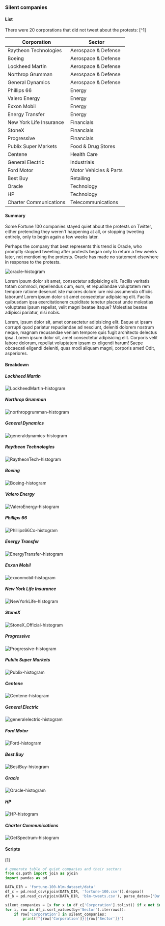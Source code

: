 ### Silent companies

#### List

There were 20 corporations that did not tweet about the protests: [^1]

| Corporation | Sector |
| --- | --- |
|Raytheon Technologies|Aerospace & Defense|
|Boeing|Aerospace & Defense|
|Lockheed Martin|Aerospace & Defense|
|Northrop Grumman|Aerospace & Defense|
|General Dynamics|Aerospace & Defense|
|Phillips 66|Energy|
|Valero Energy|Energy|
|Exxon Mobil|Energy|
|Energy Transfer|Energy|
|New York Life Insurance|Financials|
|StoneX|Financials|
|Progressive|Financials|
|Publix Super Markets|Food & Drug Stores|
|Centene|Health Care|
|General Electric|Industrials|
|Ford Motor|Motor Vehicles & Parts|
|Best Buy|Retailing|
|Oracle|Technology|
|HP|Technology|
|Charter Communications|Telecommunications|


#### Summary
Some Fortune 100 companies stayed quiet about the protests on Twitter, either pretending they weren't happening at all, or stopping tweeting entirely, only to begin again a few weeks later. 

Perhaps the company that best represents this trend is Oracle, who promptly stopped tweeting after protests began only to return a few weeks later, not mentioning the protests. Oracle has made no statement elsewhere in response to the protests. 

![oracle-histogram](figures/tweet-histograms/Oracle.png)

Lorem ipsum dolor sit amet, consectetur adipisicing elit. Facilis veritatis totam commodi, repellendus cum, eum, et repudiandae voluptatem rem tempore ratione deserunt iste maiores dolore iure nisi assumenda officiis laborum! Lorem ipsum dolor sit amet consectetur adipisicing elit. Facilis quibusdam ipsa exercitationem cupiditate tenetur placeat unde molestias voluptates ipsum repellat, velit magni beatae itaque? Molestias beatae adipisci pariatur, nisi nobis.

Lorem, ipsum dolor sit, amet consectetur adipisicing elit. Eaque ut ipsam corrupti quod pariatur repudiandae ad nesciunt, deleniti dolorem nostrum neque, magnam recusandae veniam tempore quis fugit architecto delectus ipsa. Lorem ipsum dolor sit, amet consectetur adipisicing elit. Corporis velit labore dolorum, repellat voluptatem ipsam ex eligendi harum! Saepe obcaecati eligendi deleniti, quas modi aliquam magni, corporis amet! Odit, asperiores.

#### Breakdown

##### Lockheed Martin
![LockheedMartin-histogram](figures/tweet-histograms/LockheedMartin.png)
##### Northrop Grumman
![northropgrumman-histogram](figures/tweet-histograms/northropgrumman.png)
##### General Dynamics
![generaldynamics-histogram](figures/tweet-histograms/generaldynamics.png)
##### Raytheon Technologies
![RaytheonTech-histogram](figures/tweet-histograms/RaytheonTech.png)
##### Boeing
![Boeing-histogram](figures/tweet-histograms/Boeing.png)
##### Valero Energy
![ValeroEnergy-histogram](figures/tweet-histograms/ValeroEnergy.png)
##### Phillips 66
![Phillips66Co-histogram](figures/tweet-histograms/Phillips66Co.png)
##### Energy Transfer
![EnergyTransfer-histogram](figures/tweet-histograms/EnergyTransfer.png)
##### Exxon Mobil
![exxonmobil-histogram](figures/tweet-histograms/exxonmobil.png)
##### New York Life Insurance
![NewYorkLife-histogram](figures/tweet-histograms/NewYorkLife.png)
##### StoneX
![StoneX_Official-histogram](figures/tweet-histograms/StoneX_Official.png)
##### Progressive
![Progressive-histogram](figures/tweet-histograms/Progressive.png)
##### Publix Super Markets
![Publix-histogram](figures/tweet-histograms/Publix.png)
##### Centene
![Centene-histogram](figures/tweet-histograms/Centene.png)
##### General Electric
![generalelectric-histogram](figures/tweet-histograms/generalelectric.png)
##### Ford Motor
![Ford-histogram](figures/tweet-histograms/Ford.png)
##### Best Buy
![BestBuy-histogram](figures/tweet-histograms/BestBuy.png)
##### Oracle
![Oracle-histogram](figures/tweet-histograms/Oracle.png)
##### HP
![HP-histogram](figures/tweet-histograms/HP.png)
##### Charter Communications
![GetSpectrum-histogram](figures/tweet-histograms/GetSpectrum.png)

#### Scripts
[1]
```python
# generate table of quiet companies and their sectors
from os.path import join as pjoin
import pandas as pd

DATA_DIR = 'fortune-100-blm-dataset/data'
df_c = pd.read_csv(pjoin(DATA_DIR, 'fortune-100.csv')).dropna()
df_b = pd.read_csv(pjoin(DATA_DIR, 'blm-tweets.csv'), parse_dates=['Datetime'])

silent_companies = [x for x in df_c['Corporation'].tolist() if x not in df_b['Corporation'].unique().tolist()]
for i, row in df_c.sort_values(by='Sector').iterrows():
    if row['Corporation'] in silent_companies:
        print(f"{row['Corporation']}|{row['Sector']}")
```
